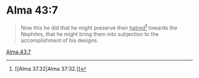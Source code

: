 # Alma 43:7

> Now this he did that he might preserve their <u>hatred</u>[^a] towards the Nephites, that he might bring them into subjection to the accomplishment of his designs.

[Alma 43:7](https://www.churchofjesuschrist.org/study/scriptures/bofm/alma/43?lang=eng&id=p7#p7)


[^a]: [[Alma 37.32|Alma 37:32.]]
